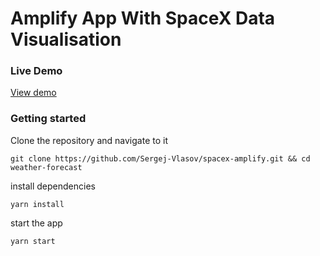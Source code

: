 # Amplify App With SpaceX Data Visualisation

### Live Demo

[View demo](https://master.d3mg5q9bw783ms.amplifyapp.com/)

### Getting started

Clone the repository and navigate to it

```
git clone https://github.com/Sergej-Vlasov/spacex-amplify.git && cd weather-forecast
```

install dependencies

```
yarn install
```

start the app

```
yarn start
```
